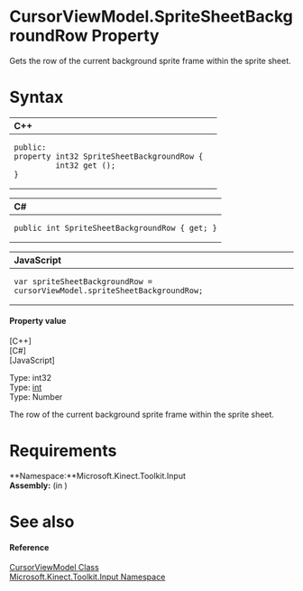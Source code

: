 CursorViewModel.SpriteSheetBackgroundRow Property  
=================================================  

Gets the row of the current background sprite frame within the sprite sheet. <span id="syntaxSection"></span>

Syntax  
======  

<table>
<colgroup>
<col width="100%" />
</colgroup>
<thead>
<tr class="header">
<th align="left">C++</th>
</tr>
</thead>
<tbody>
<tr class="odd">
<td align="left"><pre><code>public:  
property int32 SpriteSheetBackgroundRow {  
         int32 get ();  
}</code></pre></td>
</tr>
</tbody>
</table>

<table>
<colgroup>
<col width="100%" />
</colgroup>
<thead>
<tr class="header">
<th align="left">C#</th>
</tr>
</thead>
<tbody>
<tr class="odd">
<td align="left"><pre><code>public int SpriteSheetBackgroundRow { get; }</code></pre></td>
</tr>
</tbody>
</table>

<table>
<colgroup>
<col width="100%" />
</colgroup>
<thead>
<tr class="header">
<th align="left">JavaScript</th>
</tr>
</thead>
<tbody>
<tr class="odd">
<td align="left"><pre><code>var spriteSheetBackgroundRow = cursorViewModel.spriteSheetBackgroundRow;</code></pre></td>
</tr>
</tbody>
</table>

<span id="ID4ER"></span>
#### Property value  

[C++]   
 [C\#]   
 [JavaScript]   

Type: int32  
Type: [int](http://msdn.microsoft.com/en-us/library/system.int32.aspx)  
Type: Number  

The row of the current background sprite frame within the sprite sheet.  

<span id="requirements"></span>

Requirements  
============  

**Namespace:**Microsoft.Kinect.Toolkit.Input  
**Assembly:** (in )  

<span id="ID4E3"></span>

See also  
========  

<span id="ID4E5"></span>
#### Reference  

[CursorViewModel Class](../../CursorViewModel_Class.md)  
 [Microsoft.Kinect.Toolkit.Input Namespace](../../../Kinect.Toolkit.Input.md)  



<!--Please do not edit the data in the comment block below.-->
<!--
TOCTitle : SpriteSheetBackgroundRow Property
RLTitle : CursorViewModel.SpriteSheetBackgroundRow Property
KeywordK : SpriteSheetBackgroundRow property
KeywordK : CursorViewModel.SpriteSheetBackgroundRow property
KeywordF : Microsoft.Kinect.Toolkit.Input.CursorViewModel.SpriteSheetBackgroundRow
KeywordF : CursorViewModel.SpriteSheetBackgroundRow
KeywordF : SpriteSheetBackgroundRow
KeywordF : Microsoft.Kinect.Toolkit.Input.CursorViewModel.SpriteSheetBackgroundRow
KeywordA : P:Microsoft.Kinect.Toolkit.Input.CursorViewModel.SpriteSheetBackgroundRow
AssetID : P:Microsoft.Kinect.Toolkit.Input.CursorViewModel.SpriteSheetBackgroundRow
Locale : en-us
CommunityContent : 1
APIType : Managed
APILocation : 
APIName : Microsoft.Kinect.Toolkit.Input.CursorViewModel.SpriteSheetBackgroundRow
TargetOS : Windows
TopicType : kbSyntax
DevLang : VB
DevLang : CSharp
DevLang : JavaScript
DevLang : C++
DocSet : K4Wv2
ProjType : K4Wv2Proj
Technology : Kinect for Windows
Product : Kinect for Windows SDK v2
productversion : 20
-->
